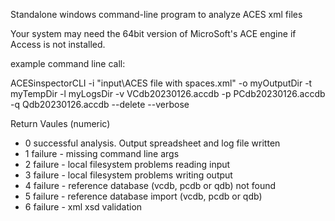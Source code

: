 ﻿Standalone windows command-line program to analyze ACES xml files

Your system may need the 64bit version of MicroSoft's ACE engine if Access is not installed.

example command line call:

ACESinspectorCLI -i "input\ACES file with spaces.xml" -o myOutputDir -t myTempDir -l myLogsDir -v VCdb20230126.accdb -p PCdb20230126.accdb -q Qdb20230126.accdb --delete --verbose


Return Vaules (numeric)

 - 0 successful analysis. Output spreadsheet and log file written 
 - 1 failure - missing command line args
 - 2 failure - local filesystem problems reading input
 - 3 failure - local filesystem problems writing output
 - 4 failure - reference database (vcdb, pcdb or qdb) not found
 - 5 failure - reference database import (vcdb, pcdb or qdb)
 - 6 failure - xml xsd validation

